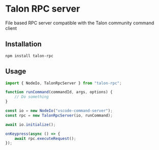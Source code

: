 # Talon RPC server

File based RPC server compatible with the Talon community command client

## Installation

`npm install talon-rpc`

## Usage

```js
import { NodeIo, TalonRpcServer } from "talon-rpc";

function runCommand(commandId, args, options) {
    // Do something
}

const io = new NodeIo("vscode-command-server");
const rpc = new TalonRpcServer(io, runCommand);

await io.initialize();

onKeypress(async () => {
    await rpc.executeRequest();
});
```
